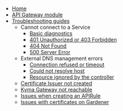 * [Home](/)
* [API Gateway module](/api-gateway/user/README.md)
* [Troubleshooting guides](/api-gateway/user/troubleshooting-guides/README.md)
  * Cannot connect to a Service
    * [Basic diagnostics](/api-gateway/user/troubleshooting-guides/03-00-cannot-connect-to-service/03-00-apigateway-connect-api-rule.md)
    * [401 Unauthorized or 403 Forbidden](/api-gateway/user/troubleshooting-guides/03-00-cannot-connect-to-service/03-01-401-unauthorized-403-forbidden.md)
    * [404 Not Found](/api-gateway/user/troubleshooting-guides/03-00-cannot-connect-to-service/03-02-404-not-found.md)
    * [500 Server Error](/api-gateway/user/troubleshooting-guides/03-00-cannot-connect-to-service/03-03-500-server-error.md)
  * External DNS management errors
    * [Connection refused or timeout](/api-gateway/user/troubleshooting-guides/03-10-dns-mgt/03-10-dns-mgt-connection-refused.md)
    * [Could not resolve host](/api-gateway/user/troubleshooting-guides/03-10-dns-mgt/03-11-dns-mgt-could-not-resolve-host.md)
    * [Resource ignored by the controller](/api-gateway/user/troubleshooting-guides/03-10-dns-mgt/03-12-dns-mgt-resource-ignored.md)
  * [Certificate Issuer not created](/api-gateway/user/troubleshooting-guides/03-20-cert-mgt-issuer-not-created.md)
  * [Kyma Gateway not reachable](/api-gateway/user/troubleshooting-guides/03-30-gateway-not-reachable.md)
  * [Issues when creating an APIRule](/api-gateway/user/troubleshooting-guides/03-40-api-rule-troubleshooting.md)
  * [Issues with certificates on Gardener](/api-gateway/user/troubleshooting-guides/03-50-certificates-gardener.md)
